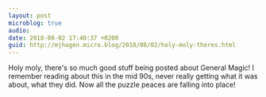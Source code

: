 ```yaml
---
layout: post
microblog: true
audio: 
date: 2018-08-02 17:40:37 +0200
guid: http://mjhagen.micro.blog/2018/08/02/holy-moly-theres.html
---
```

Holy moly, there's so much good stuff being posted about General Magic! I remember reading about this in the mid 90s, never really getting what it was about, what they did. Now all the puzzle peaces are falling into place!
